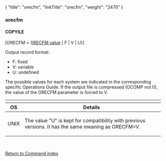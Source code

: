 {
    "title": "orecfm",
    "linkTitle": "orecfm",
    "weight": "2470"
}<span id="orecfm"></span>

### <span class="mc-variable System.Title variable">orecfm</span>

#### COPYILE

\[ORECFM = {<u>IRECFM value</u> | F |
V | U}\]

Output record format:

-   F:
    fixed
-   V:
    variable
-   U:
    undefined

The possible values for each system are indicated in the corresponding
specific Operations Guide. If the output file is compressed (OCOMP
not 0), the value of the ORECFM parameter is forced
to V.

<table>
   <th>
      <tr>
<th>OS         </th>
<th>Details         </th>
      </tr>
   </thead>
   <tbody>
      <tr>
         <td><p>UNIX</p>         </td>
         <td><p>The value "U" is kept for compatibility with previous
versions. It has the same meaning as ORECFM=V.</p>         </td>
      </tr>
   </tbody>
</table>

 

[Return to Command index](../../)
